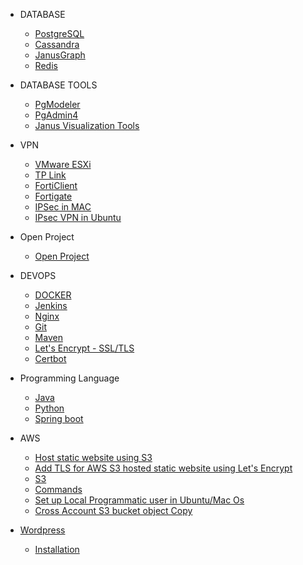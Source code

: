 * DATABASE
    * [PostgreSQL](PostgreSQL/postgresql.md)
    * [Cassandra](Cassandra/Installation.md)
    * [JanusGraph](JanusGraph/Installation.md)
    * [Redis](redis/redis.md)

* DATABASE TOOLS
    * [PgModeler](pgmodeler/build_pgmodeler_from_source_mac.md)
    * [PgAdmin4](pgadmin4/install_pgadmin4_using_docker.md)
    * [Janus Visualization Tools](JanusGraph/Visualization%20Tool.md)

* VPN 
    * [VMware ESXi](VMware%20ESXi/Start%20VM's%20automatically%20during%20the%20boot.md)
    * [TP Link](Tp-Link%20VPN%20Router/Port%20Fowarding.md)
    * [FortiClient](Forticlient/Install_FortiClient_Ubuntu.md)
    * [Fortigate](Fortigate/Setup.png)
    * [IPSec in MAC](IP%20Sec%20VPN/VPN%20Connection%20without%20any%20client%20in%20MAC.md)
    * [IPsec VPN in Ubuntu](IP%20Sec%20VPN/Ipsec%20VPN%20in%20Ubuntu.md)

* Open Project
    * [Open Project](openProject/installation.md)

* DEVOPS
    * [DOCKER](docker/installtion_configuration.md)
    * [Jenkins](jenkin/installation.md)
    * [Nginx](Nginx/nginx.md)
    * [Git](git/commands.md)
    * [Maven](maven/upgrade_maven.md)
    * [Let's Encrypt - SSL/TLS](TLS/let's_encrypt.md)
    * [Certbot](TLS/certbot.md)

* Programming Language
    * [Java](Java/Installation.md)
    * [Python](python/installation.md)
    * [Spring boot](spring-boot-jar/Create%20linux%20process.md)

* AWS
    * [Host static website using S3](aws/host_static_website_using_s3.md)
    * [Add TLS for AWS S3 hosted static website using Let's Encrypt](aws/tls/create_cloud_front.md)
    * [S3](aws/S3)
    * [Commands](aws/S3/commands.md)
    * [Set up Local Programmatic user in Ubuntu/Mac Os](aws/S3/Set-up%20user%20in%20Ubuntu/Mac.md)
    * [Cross Account S3 bucket object Copy](aws/S3/Set-up%20user%20in%20Ubuntu/cross_account_S3_copy.md)

* [Wordpress](wordpress/wordpress.md)

   * [Installation](wordpress/wordpress.md)